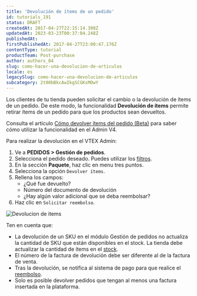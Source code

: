```yaml
---
title: 'Devolución de ítems de un pedido'
id: tutorials_191
status: DRAFT
createdAt: 2017-04-27T22:15:14.398Z
updatedAt: 2023-03-23T00:37:04.248Z
publishedAt: 
firstPublishedAt: 2017-04-27T23:00:47.176Z
contentType: tutorial
productTeam: Post-purchase
author: authors_84
slug: como-hacer-una-devolucion-de-articulos
locale: es
legacySlug: como-hacer-una-devolucion-de-articulos
subcategory: 2t00bBkcAwIkgSCGKsMOwY
---
```


Los clientes de tu tienda pueden solicitar el cambio o la devolución de ítems de un pedido. De este modo, la funcionalidad **Devolución de ítems** permite retirar ítems de un pedido para que los productos sean devueltos.

<div class = "alert alert-info">
Consulta el artículo <a href="https://help.vtex.com/es/tutorial/como-devolver-itens-do-pedido-beta--2bSNWwD0g8fcUmuupLao9i">Cómo devolver ítems del pedido (Beta)</a> para saber cómo utilizar la funcionalidad en el Admin V4.
</div>

Para realizar la devolución en el VTEX Admin:

1. Ve a **PEDIDOS > Gestión de pedidos**.
2. Selecciona el pedido deseado. Puedes utilizar los [filtros](https://help.vtex.com/es/tutorial/como-filtrar-pedidos--tutorials_192).
3. En la sección **Paquete**, haz clic en <i class="fas fa-ellipsis-v"></i> menu tres puntos.
4. Selecciona la opción `Devolver ítems`.
5. Rellena los campos:
    * ¿Qué fue devuelto?
    * Número del documento de devolución
    * ¿Hay algún valor adicional que se deba reembolsar?
6. Haz clic en `Solicitar reembolso`.

![Devolucion de items](https://drive.google.com/uc?export=download&id=1kZVs7Kq2zTOGz8KxkT_Y8LqnObagdi4f)

<div class="alert alert-warning">
Ten en cuenta que:
<ul>
<li>La devolución de un SKU en el módulo Gestión de pedidos no actualiza la cantidad de SKU que están disponibles en el stock. La tienda debe actualizar la cantidad de ítems en el <a href="https://help.vtex.com/es/tutorial/gerenciar-itens-em-estoque--tutorials_139">stock</a>.</li>
<li>El número de la factura de devolución debe ser diferente al de la factura de venta.</li>
<li>Tras la devolución, se notifica al sistema de pago para que realice el <a href="https://help.vtex.com/es/tutorial/como-funciona-estorno-quando-ha-devolucao-do-item">reembolso</a>.</li>
<li>Solo es posible devolver pedidos que tengan al menos una factura insertada en la plataforma.</li>
</ul>
</div>
